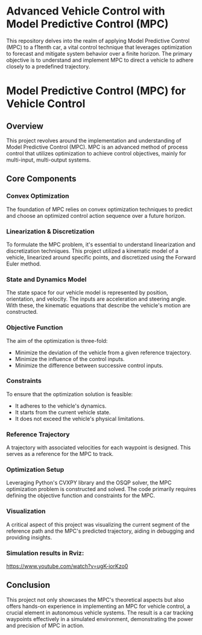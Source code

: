 # Advanced Vehicle Control with Model Predictive Control (MPC)
This repository delves into the realm of applying Model Predictive Control (MPC) to a f1tenth car, a vital control technique that leverages optimization to forecast and mitigate system behavior over a finite horizon. The primary objective is to understand and implement MPC to direct a vehicle to adhere closely to a predefined trajectory.

# Model Predictive Control (MPC) for Vehicle Control

## Overview

This project revolves around the implementation and understanding of Model Predictive Control (MPC). MPC is an advanced method of process control that utilizes optimization to achieve control objectives, mainly for multi-input, multi-output systems.

## Core Components

### Convex Optimization

The foundation of MPC relies on convex optimization techniques to predict and choose an optimized control action sequence over a future horizon.

### Linearization & Discretization

To formulate the MPC problem, it's essential to understand linearization and discretization techniques. This project utilized a kinematic model of a vehicle, linearized around specific points, and discretized using the Forward Euler method.

### State and Dynamics Model

The state space for our vehicle model is represented by position, orientation, and velocity. The inputs are acceleration and steering angle. With these, the kinematic equations that describe the vehicle's motion are constructed.

### Objective Function

The aim of the optimization is three-fold:
- Minimize the deviation of the vehicle from a given reference trajectory.
- Minimize the influence of the control inputs.
- Minimize the difference between successive control inputs.

### Constraints

To ensure that the optimization solution is feasible:
- It adheres to the vehicle's dynamics.
- It starts from the current vehicle state.
- It does not exceed the vehicle's physical limitations.

### Reference Trajectory

A trajectory with associated velocities for each waypoint is designed. This serves as a reference for the MPC to track.

### Optimization Setup

Leveraging Python's CVXPY library and the OSQP solver, the MPC optimization problem is constructed and solved. The code primarily requires defining the objective function and constraints for the MPC.

### Visualization

A critical aspect of this project was visualizing the current segment of the reference path and the MPC's predicted trajectory, aiding in debugging and providing insights.

### Simulation results in Rviz:

https://www.youtube.com/watch?v=ugK-iorKzo0

## Conclusion

This project not only showcases the MPC's theoretical aspects but also offers hands-on experience in implementing an MPC for vehicle control, a crucial element in autonomous vehicle systems. The result is a car tracking waypoints effectively in a simulated environment, demonstrating the power and precision of MPC in action.

